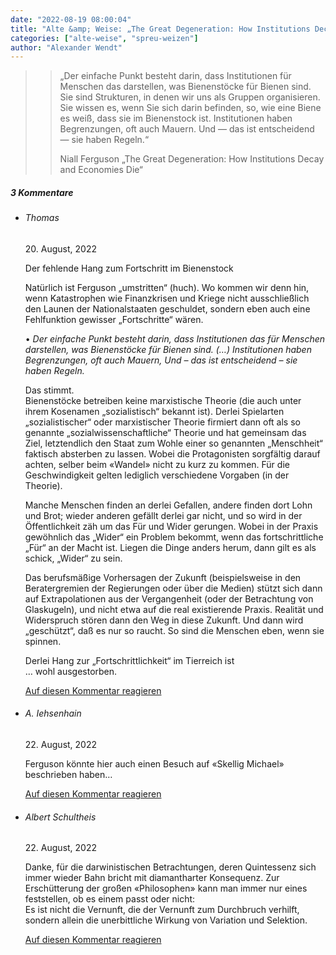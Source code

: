 ```yaml
---
date: "2022-08-19 08:00:04"
title: "Alte &amp; Weise: „The Great Degeneration: How Institutions Decay and Economies Die“"
categories: ["alte-weise", "spreu-weizen"]
author: "Alexander Wendt"
---
```


>> „Der einfache Punkt besteht darin, dass Institutionen für Menschen das
>> darstellen, was Bienenstöcke für Bienen sind. Sie sind Strukturen, in
>> denen wir uns als Gruppen organisieren. Sie wissen es, wenn Sie sich
>> darin befinden, so, wie eine Biene es weiß, dass sie im Bienenstock ist.
>> Institutionen haben Begrenzungen, oft auch Mauern. Und — das ist
>> entscheidend — sie haben Regeln.“
>> 
>> Niall Ferguson
>> „The Great Degeneration: How Institutions Decay and Economies Die“

<!--more-->
<h5 class="comments-h">
3 Kommentare </h5>
<ul class="commentlist">
<li class="comment even thread-even depth-1 clearfix" id="li-comment-118556">
<h6 class="author">Thomas</h6> <span class="date">20. August, 2022</span>



Der fehlende Hang zum Fortschritt im Bienenstock

Natürlich ist Ferguson „umstritten“ (huch). Wo kommen wir denn hin, wenn Katastrophen wie Finanzkrisen und Kriege nicht ausschließlich den Launen der Nationalstaaten geschuldet, sondern eben auch eine Fehlfunktion gewisser „Fortschritte“ wären. 

• *Der einfache Punkt besteht darin, dass Institutionen das für Menschen darstellen, was Bienenstöcke für Bienen sind. (…) Institutionen haben Begrenzungen, oft auch Mauern, Und – das ist entscheidend &#8211; sie haben Regeln.*

Das stimmt.<br>
Bienenstöcke betreiben keine marxistische Theorie (die auch unter ihrem Kosenamen „sozialistisch“ bekannt ist). Derlei Spielarten „sozialistischer“ oder marxistischer Theorie firmiert dann oft als so genannte „sozialwissenschaftliche“ Theorie und hat gemeinsam das Ziel, letztendlich den Staat zum Wohle einer so genannten „Menschheit“ faktisch absterben zu lassen. Wobei die Protagonisten sorgfältig darauf achten, selber beim «Wandel» nicht zu kurz zu kommen. Für die Geschwindigkeit gelten lediglich verschiedene Vorgaben (in der Theorie). 

Manche Menschen finden an derlei Gefallen, andere finden dort Lohn und Brot; wieder anderen gefällt derlei gar nicht, und so wird in der Öffentlichkeit zäh um das Für und Wider gerungen. Wobei in der Praxis gewöhnlich das „Wider“ ein Problem bekommt, wenn das fortschrittliche „Für“ an der Macht ist. Liegen die Dinge anders herum, dann gilt es als schick, „Wider“ zu sein.

Das berufsmäßige Vorhersagen der Zukunft (beispielsweise in den Beratergremien der Regierungen oder über die Medien) stützt sich dann auf Extrapolationen aus der Vergangenheit (oder der Betrachtung von Glaskugeln), und nicht etwa auf die real existierende Praxis. Realität und Widerspruch stören dann den Weg in diese Zukunft. Und dann wird „geschützt“, daß es nur so raucht. So sind die Menschen eben, wenn sie spinnen.

Derlei Hang zur „Fortschrittlichkeit“ im Tierreich ist<br>
… wohl ausgestorben.

<a rel="nofollow" class="comment-reply-link" href="#comment-118556" data-commentid="118556" data-postid="16015" data-belowelement="comment-118556" data-respondelement="respond" data-replyto="Antworte auf Thomas" aria-label="Antworte auf Thomas">Auf diesen Kommentar reagieren</a> 


</li>
<li class="comment odd alt thread-odd thread-alt depth-1 clearfix" id="li-comment-118562">
<h6 class="author">A. Iehsenhain</h6> <span class="date">22. August, 2022</span>



Ferguson könnte hier auch einen Besuch auf «Skellig Michael» beschrieben haben&#8230;

<a rel="nofollow" class="comment-reply-link" href="#comment-118562" data-commentid="118562" data-postid="16015" data-belowelement="comment-118562" data-respondelement="respond" data-replyto="Antworte auf A. Iehsenhain" aria-label="Antworte auf A. Iehsenhain">Auf diesen Kommentar reagieren</a> 


</li>
<li class="comment even thread-even depth-1 clearfix" id="li-comment-118564">
<h6 class="author">Albert Schultheis</h6> <span class="date">22. August, 2022</span>



Danke, für die darwinistischen Betrachtungen, deren Quintessenz sich immer wieder Bahn bricht mit diamantharter Konsequenz. Zur Erschütterung der großen «Philosophen» kann man immer nur eines feststellen, ob es einem passt oder nicht:<br>
Es ist nicht die Vernunft, die der Vernunft zum Durchbruch verhilft, sondern allein die unerbittliche Wirkung von Variation und Selektion.

<a rel="nofollow" class="comment-reply-link" href="#comment-118564" data-commentid="118564" data-postid="16015" data-belowelement="comment-118564" data-respondelement="respond" data-replyto="Antworte auf Albert Schultheis" aria-label="Antworte auf Albert Schultheis">Auf diesen Kommentar reagieren</a> 


</li>
</ul>
